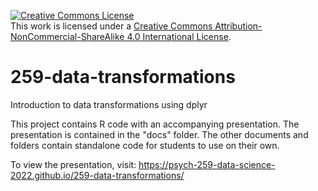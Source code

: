 <a rel="license" href="http://creativecommons.org/licenses/by-nc-sa/4.0/"><img alt="Creative Commons License" style="border-width:0" src="https://i.creativecommons.org/l/by-nc-sa/4.0/88x31.png" /></a><br />This work is licensed under a <a rel="license" href="http://creativecommons.org/licenses/by-nc-sa/4.0/">Creative Commons Attribution-NonCommercial-ShareAlike 4.0 International License</a>.

# 259-data-transformations
Introduction to data transformations using dplyr

This project contains R code with an accompanying presentation. The presentation is contained in the "docs" folder. The other documents and folders contain standalone code for students to use on their own.

To view the presentation, visit: https://psych-259-data-science-2022.github.io/259-data-transformations/
